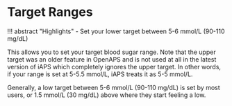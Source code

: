 # Target Ranges
!!! abstract "Highlights"
    - Set your lower target between 5-6 mmol/L (90-110 mg/dL)

This allows you to set your target blood sugar range. Note that the upper target was an older feature in OpenAPS and is not used at all in the latest version of iAPS which completely ignores the upper target. In other words, if your range is set at 5-5.5 mmol/L, iAPS treats it as 5-5 mmol/L.

Generally, a low target between 5-6 mmol/L (90-110 mg/dL) is set by most users, or 1.5 mmol/L (30 mg/dL) above where they start feeling a low.
